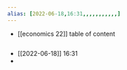 ```yaml
---
alias: [2022-06-18,16:31,,,,,,,,,,,]
---
```

- [[economics 22]]
table of content
```toc
```

- [[2022-06-18]] 16:31
- 